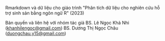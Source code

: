 Rmarkdown và dữ liệu cho giáo trình "Phân tích dữ liệu cho nghiên cứu hỗ trợ sinh sản bằng ngôn ngữ R" (2023)

Bản quyền và liên hệ với nhóm tác giả
BS. Lê Ngọc Khả Nhi (khanhilengoc@gmail.com)
BS. Dương Thị Ngọc Châu (duongchau.y15@gmail.com)
